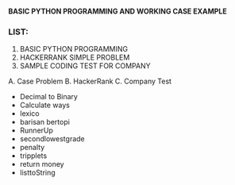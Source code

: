 #### BASIC PYTHON PROGRAMMING AND WORKING CASE EXAMPLE
### LIST:
1. BASIC PYTHON PROGRAMMING
2. HACKERRANK SIMPLE PROBLEM
3. SAMPLE CODING TEST FOR COMPANY

A. Case Problem
B. HackerRank
C. Company Test
  - Decimal to Binary
  - Calculate ways
  - lexico
  - barisan bertopi
  - RunnerUp
  - secondlowestgrade
  - penalty
  - tripplets
  - return money
  - listtoString
